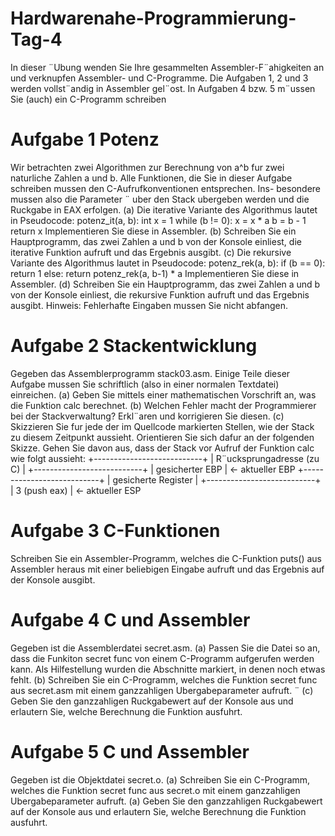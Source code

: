 # Hardwarenahe-Programmierung-Tag-4
In dieser ¨Ubung wenden Sie Ihre gesammelten Assembler-F¨ahigkeiten an und verknupfen Assembler- und C-Programme. Die Aufgaben 1, 2 und 3 werden vollst¨andig in Assembler gel¨ost. In Aufgaben 4 bzw. 5 m¨ussen Sie (auch) ein C-Programm schreiben
 
# Aufgabe 1 Potenz

Wir betrachten zwei Algorithmen zur Berechnung von a^b
fur zwei naturliche Zahlen a und b. Alle
Funktionen, die Sie in dieser Aufgabe schreiben mussen den C-Aufrufkonventionen entsprechen. Ins-
besondere mussen also die Parameter ¨ uber den Stack ubergeben werden und die Ruckgabe in EAX
erfolgen.
(a) Die iterative Variante des Algorithmus lautet in Pseudocode:
potenz_it(a, b):
int x = 1
while (b != 0):
x = x * a
b = b - 1
return x
Implementieren Sie diese in Assembler.
(b) Schreiben Sie ein Hauptprogramm, das zwei Zahlen a und b von der Konsole einliest, die iterative
Funktion aufruft und das Ergebnis ausgibt.
(c) Die rekursive Variante des Algorithmus lautet in Pseudocode:
potenz_rek(a, b):
if (b == 0):
return 1
else:
return potenz_rek(a, b-1) * a
Implementieren Sie diese in Assembler.
(d) Schreiben Sie ein Hauptprogramm, das zwei Zahlen a und b von der Konsole einliest, die rekursive
Funktion aufruft und das Ergebnis ausgibt.
Hinweis: Fehlerhafte Eingaben mussen Sie nicht abfangen.

# Aufgabe 2 Stackentwicklung

Gegeben das Assemblerprogramm stack03.asm. Einige Teile dieser Aufgabe mussen Sie schriftlich (also
in einer normalen Textdatei) einreichen.
(a) Geben Sie mittels einer mathematischen Vorschrift an, was die Funktion calc berechnet.
(b) Welchen Fehler macht der Programmierer bei der Stackverwaltung? Erkl¨aren und korrigieren
Sie diesen.
(c) Skizzieren Sie fur jede der im Quellcode markierten Stellen, wie der Stack zu diesem Zeitpunkt
aussieht. Orientieren Sie sich dafur an der folgenden Skizze. Gehen Sie davon aus, dass der Stack
vor Aufruf der Funktion calc wie folgt aussieht:
+---------------------------+
| R¨ucksprungadresse (zu C) |
+---------------------------+
| gesicherter EBP | <- aktueller EBP
+---------------------------+
| gesicherte Register |
+---------------------------+
| 3 (push eax) | <- aktueller ESP

# Aufgabe 3 C-Funktionen

Schreiben Sie ein Assembler-Programm, welches die C-Funktion puts() aus Assembler heraus mit
einer beliebigen Eingabe aufruft und das Ergebnis auf der Konsole ausgibt.

# Aufgabe 4 C und Assembler

Gegeben ist die Assemblerdatei secret.asm.
(a) Passen Sie die Datei so an, dass die Funkiton secret func von einem C-Programm aufgerufen
werden kann. Als Hilfestellung wurden die Abschnitte markiert, in denen noch etwas fehlt.
(b) Schreiben Sie ein C-Programm, welches die Funktion secret func aus secret.asm mit einem
ganzzahligen Ubergabeparameter aufruft. ¨
(c) Geben Sie den ganzzahligen Ruckgabewert auf der Konsole aus und erlautern Sie, welche Berechnung die Funktion ausfuhrt. 

# Aufgabe 5 C und Assembler

Gegeben ist die Objektdatei secret.o.
(a) Schreiben Sie ein C-Programm, welches die Funktion secret func aus secret.o mit einem ganzzahligen Ubergabeparameter aufruft. 
(a) Geben Sie den ganzzahligen Ruckgabewert auf der Konsole aus und erlautern Sie, welche Berechnung die Funktion ausfuhrt.
